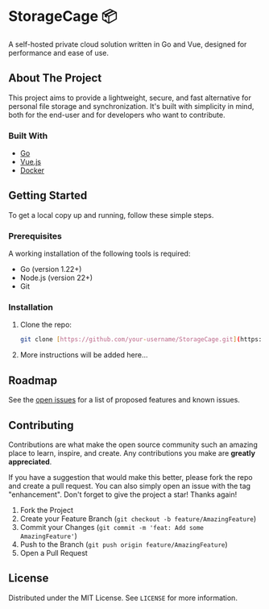 # StorageCage 📦

A self-hosted private cloud solution written in Go and Vue, designed for performance and ease of use.

## About The Project

This project aims to provide a lightweight, secure, and fast alternative for personal file storage and synchronization. It's built with simplicity in mind, both for the end-user and for developers who want to contribute.

### Built With

* [Go](https://golang.org/)
* [Vue.js](https://vuejs.org/)
* [Docker](https://www.docker.com/)

## Getting Started

To get a local copy up and running, follow these simple steps.

### Prerequisites

A working installation of the following tools is required:

* Go (version 1.22+)
* Node.js (version 22+)
* Git

### Installation

1.  Clone the repo:
    ```sh
    git clone [https://github.com/your-username/StorageCage.git](https://github.com/your-username/StorageCage.git)
    ```

2.  More instructions will be added here...

## Roadmap

See the [open issues](https://github.com/your-username/StorageCage/issues) for a list of proposed features and known issues.

## Contributing

Contributions are what make the open source community such an amazing place to learn, inspire, and create. Any contributions you make are **greatly appreciated**.

If you have a suggestion that would make this better, please fork the repo and create a pull request. You can also simply open an issue with the tag "enhancement".
Don't forget to give the project a star! Thanks again!

1.  Fork the Project
2.  Create your Feature Branch (`git checkout -b feature/AmazingFeature`)
3.  Commit your Changes (`git commit -m 'feat: Add some AmazingFeature'`)
4.  Push to the Branch (`git push origin feature/AmazingFeature`)
5.  Open a Pull Request

## License

Distributed under the MIT License. See `LICENSE` for more information.